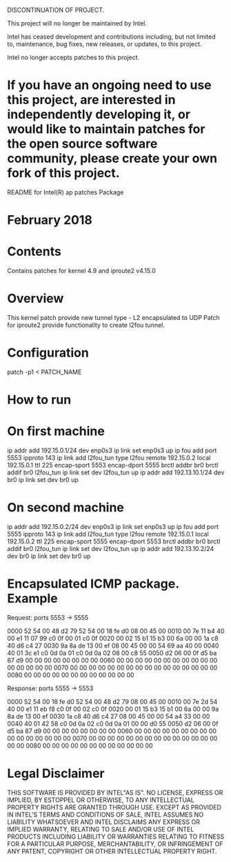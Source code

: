 DISCONTINUATION OF PROJECT.

This project will no longer be maintained by Intel.

Intel has ceased development and contributions including, but not limited to, maintenance, bug fixes, new releases, or updates, to this project. 

Intel no longer accepts patches to this project.

If you have an ongoing need to use this project, are interested in independently developing it, or would like to maintain patches for the open source software community, please create your own fork of this project. 
========================================================================
README for Intel(R)  ap patches Package

February 2018
========================================================================


Contents
========

Contains patches for kernel 4.9 and iproute2 v4.15.0

Overview
========

This kernel patch provide new tunnel type - L2 encapsulated to UDP
Patch for iproute2 provide functionality to create l2fou tunnel.

Configuration
=============

patch -p1 < PATCH_NAME

How to run
==========

On first machine
================

ip addr add 192.15.0.1/24 dev enp0s3
ip link set enp0s3 up
ip fou add port 5553 ipproto 143
ip link add l2fou_tun type l2fou remote 192.15.0.2 local 192.15.0.1 ttl 225 encap-sport 5553 encap-dport 5555
brctl addbr br0
brctl addif br0 l2fou_tun
ip link set dev l2fou_tun up
ip addr add 192.13.10.1/24 dev br0
ip link set dev br0 up

On second machine
=================

ip addr add 192.15.0.2/24 dev enp0s3
ip link set enp0s3 up
ip fou add port 5555 ipproto 143
ip link add l2fou_tun type l2fou remote 192.15.0.1 local 192.15.0.2 ttl 225 encap-sport 5555 encap-dport 5553
brctl addbr br0
brctl addif br0 l2fou_tun
ip link set dev l2fou_tun up
ip addr add 192.13.10.2/24 dev br0
ip link set dev br0 up


Encapsulated ICMP package. Example
==================================

Request: ports 5553 -> 5555

0000   52 54 00 48 d2 79 52 54 00 18 fe d0 08 00 45 00
0010   00 7e 11 b4 40 00 e1 11 07 99 c0 0f 00 01 c0 0f
0020   00 02 15 b1 15 b3 00 6a 00 00 1a c8 40 d6 c4 27
0030   9a 8a de 13 00 ef 08 00 45 00 00 54 69 aa 40 00
0040   40 01 3c e1 c0 0d 0a 01 c0 0d 0a 02 08 00 c8 55
0050   d2 06 00 0f d5 ba 87 d9 00 00 00 00 00 00 00 00
0060   00 00 00 00 00 00 00 00 00 00 00 00 00 00 00 00
0070   00 00 00 00 00 00 00 00 00 00 00 00 00 00 00 00
0080   00 00 00 00 00 00 00 00 00 00 00 00

Response: ports 5555 -> 5553

0000   52 54 00 18 fe d0 52 54 00 48 d2 79 08 00 45 00
0010   00 7e 2d 54 40 00 e1 11 eb f8 c0 0f 00 02 c0 0f
0020   00 01 15 b3 15 b1 00 6a 00 00 9a 8a de 13 00 ef
0030   1a c8 40 d6 c4 27 08 00 45 00 00 54 a4 33 00 00
0040   40 01 42 58 c0 0d 0a 02 c0 0d 0a 01 00 00 d0 55
0050   d2 06 00 0f d5 ba 87 d9 00 00 00 00 00 00 00 00
0060   00 00 00 00 00 00 00 00 00 00 00 00 00 00 00 00
0070   00 00 00 00 00 00 00 00 00 00 00 00 00 00 00 00
0080   00 00 00 00 00 00 00 00 00 00 00 00

Legal Disclaimer
================

THIS SOFTWARE IS PROVIDED BY INTEL"AS IS". NO LICENSE, EXPRESS OR
IMPLIED, BY ESTOPPEL OR OTHERWISE, TO ANY INTELLECTUAL PROPERTY RIGHTS
ARE GRANTED THROUGH USE. EXCEPT AS PROVIDED IN INTEL'S TERMS AND
CONDITIONS OF SALE, INTEL ASSUMES NO LIABILITY WHATSOEVER AND INTEL
DISCLAIMS ANY EXPRESS OR IMPLIED WARRANTY, RELATING TO SALE AND/OR
USE OF INTEL PRODUCTS INCLUDING LIABILITY OR WARRANTIES RELATING TO
FITNESS FOR A PARTICULAR PURPOSE, MERCHANTABILITY, OR INFRINGEMENT
OF ANY PATENT, COPYRIGHT OR OTHER INTELLECTUAL PROPERTY RIGHT.
